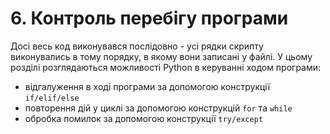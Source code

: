 # 6. Контроль перебігу програми

Досі весь код виконувався послідовно - усі рядки скрипту виконувались в тому
порядку, в якому вони записані у файлі. У цьому розділі розглядаються
можливості Python в керуванні ходом програми:

* відгалуження в ході програми за допомогою конструкції ``if/elif/else``
* повторення дій у циклі за допомогою конструкцій ``for`` та ``while``
* обробка помилок за допомогою конструкції ``try/except``
